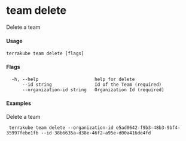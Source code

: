 # team delete

Delete a team

#### Usage

```text
terrakube team delete [flags]
```

#### Flags

```text
  -h, --help                     help for delete
      --id string                Id of the Team (required)
      --organization-id string   Organization Id (required)
```

#### Examples

Delete a team

```text
 terrakube team delete --organization-id e5ad0642-f9b3-48b3-9bf4-35997febe1fb --id 38b6635a-d38e-46f2-a95e-d00a416de4fd
```

